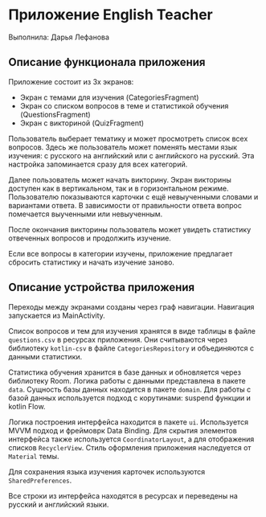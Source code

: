# Приложение English Teacher

Выполнила: Дарья Лефанова

## Описание функционала приложения

Приложение состоит из 3х экранов: 
* Экран с темами для изучения (CategoriesFragment)
* Экран со списком вопросов в теме и статистикой обучения (QuestionsFragment)
* Экран с викториной (QuizFragment)

Пользователь выберает тематику и может просмотреть список всех вопросов. 
Здесь же пользователь может поменять местами язык изучения: с русского на английский или с английского на русский. 
Эта настройка запоминается сразу для всех категорий.

Далее пользователь может начать викторину. Экран викторины доступен как в вертикальном, так и в горизонтальном режиме. 
Пользователю показываются карточки с ещё невыученными словами и вариантами ответа. 
В зависимости от правильности ответа вопрос помечается выученными или невыученным.
 
После окончания викторины пользователь может увидеть статистику отвеченных вопросов и продолжить изучение. 

Если все вопросы в категории изучены, приложение предлагает сбросить статистику и начать изучение заново.

## Описание устройства приложения

Переходы между экранами созданы через граф навигации. Навигация запускается из MainActivity. 

Список вопросов и тем для изучения хранятся в виде таблицы в файле `questions.csv` в ресурсах приложения. 
Они считываются через библиотеку `kotlin-csv` в файле `CategoriesRepository` и объединяются с данными статистики.

Статистика обучения хранится в базе данных и обновляется через библиотеку Room. 
Логика работы с данными представлена в пакете `data`. 
Сущность базы данных находится в пакете `domain`. 
Для работы с базой данных используется подход с корутинами: suspend функции и kotlin Flow. 

Логика построения интерфейса находится в пакете `ui`. Используется MVVM подход и фреймоврк Data Binding.
Для скрытия элементов интерфейса также используется `CoordinatorLayout`, а для отображения списков `RecyclerView`. 
Стиль оформления приложения наследуется от `Material` темы.

Для сохранения языка изучения карточек используются `SharedPreferences`.

Все строки из интерфейса находятся в ресурсах и переведены на русский и английский языки. 